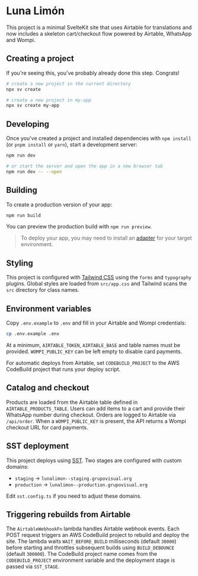 # Luna Limón

This project is a minimal SvelteKit site that uses Airtable for translations and now includes a skeleton cart/checkout flow powered by Airtable, WhatsApp and Wompi.

## Creating a project

If you're seeing this, you've probably already done this step. Congrats!

```bash
# create a new project in the current directory
npx sv create

# create a new project in my-app
npx sv create my-app
```

## Developing

Once you've created a project and installed dependencies with `npm install` (or `pnpm install` or `yarn`), start a development server:

```bash
npm run dev

# or start the server and open the app in a new browser tab
npm run dev -- --open
```

## Building

To create a production version of your app:

```bash
npm run build
```

You can preview the production build with `npm run preview`.

> To deploy your app, you may need to install an [adapter](https://svelte.dev/docs/kit/adapters) for your target environment.

## Styling

This project is configured with [Tailwind CSS](https://tailwindcss.com/) using the `forms` and `typography` plugins. Global styles are loaded from `src/app.css` and Tailwind scans the `src` directory for class names.

## Environment variables

Copy `.env.example` to `.env` and fill in your Airtable and Wompi credentials:

```bash
cp .env.example .env
```

At a minimum, `AIRTABLE_TOKEN`, `AIRTABLE_BASE` and table names must be provided. `WOMPI_PUBLIC_KEY` can be left empty to disable card payments.

For automatic deploys from Airtable, set `CODEBUILD_PROJECT` to the AWS
CodeBuild project that runs your deploy script.

## Catalog and checkout

Products are loaded from the Airtable table defined in `AIRTABLE_PRODUCTS_TABLE`.
Users can add items to a cart and provide their WhatsApp number during checkout. Orders are logged to Airtable via `/api/order`. When a `WOMPI_PUBLIC_KEY` is present, the API returns a Wompi checkout URL for card payments.

## SST deployment

This project deploys using [SST](https://sst.dev/). Two stages are configured
with custom domains:

- `staging` → `lunalimon--staging.grupovisual.org`
- `production` → `lunalimon--production.grupovisual.org`

Edit `sst.config.ts` if you need to adjust these domains.

## Triggering rebuilds from Airtable

The `AirtableWebhookFn` lambda handles Airtable webhook events. Each POST
request triggers an AWS CodeBuild project to rebuild and deploy the site. The
lambda waits `WAIT_BEFORE_BUILD` milliseconds (default `30000`) before starting
and throttles subsequent builds using `BUILD_DEBOUNCE` (default `300000`). The
CodeBuild project name comes from the `CODEBUILD_PROJECT` environment variable
and the deployment stage is passed via `SST_STAGE`.
